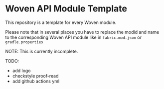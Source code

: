 # Woven API Module Template

This repository is a template for every Woven module.

Please note that in several places you have to replace the modid and name to the corresponding Woven API module like in `fabric.mod.json` or `gradle.properties`

NOTE: This is currently incomplete.

TODO:
 - add logo
 - checkstyle proof-read
 - add github actions yml
